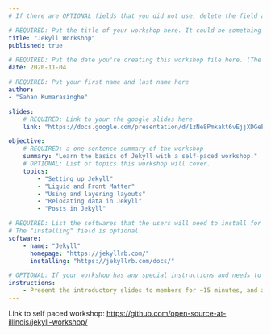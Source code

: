```yaml
---
# If there are OPTIONAL fields that you did not use, delete the field as if it never existed.

# REQUIRED: Put the title of your workshop here. It could be something like "Getting started with CoolTech", or "CoolTech Workshop".
title: "Jekyll Workshop"
published: true

# REQUIRED: Put the date you're creating this workshop file here. (The current date).
date: 2020-11-04

# REQUIRED: Put your first name and last name here
author:
- "Sahan Kumarasinghe"

slides:
    # REQUIRED: Link to your the google slides here.
    link: "https://docs.google.com/presentation/d/1zNe8Pmkakt6vEjjXDGeE_d0_8KyhqSINMHW9xTVHfrs/edit?usp=sharing"

objective: 
    # REQUIRED: a one sentence summary of the workshop
    summary: "Learn the basics of Jekyll with a self-paced workshop."
    # OPTIONAL: List of topics this workshop will cover.
    topics:
        - "Setting up Jekyll"
        - "Liquid and Front Matter"
        - "Using and layering layouts"
        - "Relocating data in Jekyll"
        - "Posts in Jekyll"

# REQUIRED: List the softwares that the users will need to install for this workshop, and the softwares' homepages.
# The "installing" field is optional.
software:
    - name: "Jekyll"
      homepage: "https://jekyllrb.com/"
      installing: "https://jekyllrb.com/docs/"

# OPTIONAL: If your workshop has any special instructions and needs to be conducted in a certain way (besides just going through the slides), mention the instructions here.
instructions:
    - Present the introductory slides to members for ~15 minutes, and allow members to do the self-paced workshop for the remaining 45 minutes individually or in groups.
---
```


Link to self paced workshop: <https://github.com/open-source-at-illinois/jekyll-workshop/>